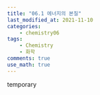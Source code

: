 ```yaml
---
title: "06.1 에너지의 본질"
last_modified_at: 2021-11-10
categories:
    - chemistry06
tags:
    - Chemistry
    - 화학
comments: true
use_math: true
---
```


temporary
